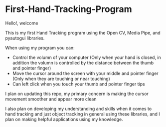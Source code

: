 # First-Hand-Tracking-Program

Hello!, welcome

This is my first Hand Tracking program using the Open CV, Media Pipe, and pyautogui libraries.

When using my program you can:
- Control the volumn of your computer (Only when your hand is closed, in addition the volumn is controlled by the distance between the thumb and pointer finger)
- Move the cursor around the screen with your middle and pointer finger (Only when they are touching or near touching)
- Can left click when you touch your thumb and pointer finger tips

I plan on updating this repo, my primary concern is making the cursor movement smoother and appear more clean

I also plan on developing my understanding and skills when it comes to hand tracking and just object tracking in general using these libraries, and I plan on making helpful applications using my knowledge.
